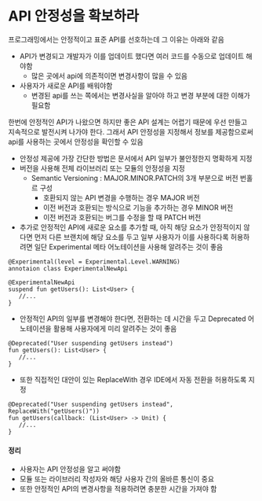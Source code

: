# API 안정성을 확보하라

프로그래밍에서는 안정적이고 표준 API를 선호하는데 그 이유는 아래와 같음

* API가 변경되고 개발자가 이를 업데이트 했다면 여러 코드를 수동으로 업데이트 해야함
  * 많은 곳에서 api에 의존적이면 변경사항이 많을 수 있음
* 사용자가 새로운 API를 배워야함
  * 변경된 api를 쓰는 쪽에서는 변경사실을 알아야 하고 변경 부분에 대한 이해가 필요함

한번에 안정적인 API가 나왔으면 하지만 좋은 API 설계는 어렵기 때문에 우선 만들고 지속적으로 발전시켜 나가야 한다. 그래서 API 안정성을 지정해서 정보를 제공함으로써 api를 사용하는 곳에서 안정성을 확인할 수 있음

* 안정성 제공에 가장 간단한 방법은 문서에서 API 일부가 불안정한지 명확하게 지정
* 버전을 사용해 전체 라이브러리 또는 모듈의 안정성을 지정
  * Semantic Versioning : MAJOR.MINOR.PATCH의 3개 부분으로 버전 번홀르 구성
    * 호환되지 않는 API 변경을 수행하는 경우 MAJOR 버전
    * 이전 버전과 호환되는 방식으로 기능을 추가하는 경우 MINOR 버전
    * 이전 버전과 호환되는 버그를 수정을 할 때 PATCH 버전
* 추가로 안정적인 API에 새로운 요소를 추가할 때, 아직 해당 요소가 안정적이지 않다면 먼저 다른 브랜치에 해당 요소를 두고 일부 사용자가 이를 사용하다록 허용하려면 일단 Experimental 메타 어노테이션을 사용해 알려주는 것이 좋음

```
@Experimental(level = Experimental.Level.WARNING)
annotaion class ExperimentalNewApi

@ExperimentalNewApi
suspend fun getUsers(): List<User> {
   //... 
}
```

* 안정적인 API의 일부를 변경해야 한다면, 전환하는 데 시간을 두고 Deprecated 어노테이션을 활용해 사용자에게 미리 알려주는 것이 좋음

```
@Deprecated("User suspending getUsers instead")
fun getUsers(): List<User> {
   //... 
}
```

* 또한 직접적인 대안이 있는 ReplaceWith 경우 IDE에서 자동 전환을 허용하도록 지정

```
@Deprecated("User suspending getUsers instead", ReplaceWith("getUsers()"))
fun getUsers(callback: (List<User> -> Unit) {
   //... 
}
```

#### 정리

* 사용자는 API 안정성을 알고 써야함
* 모듈 또는 라이브러리 작성자와 해당 사용자 간의 올바른 통신이 중요
* 또한 안정적인 API의 변경사항을 적용하려면 충분한 시간을 가져야 함
